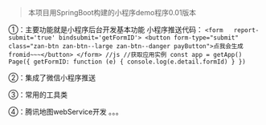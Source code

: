 > 本项目用SpringBoot构建的小程序demo程序0.01版本

①：主要功能就是小程序后台开发基本功能
    小程序推送代码：
    ```
    <form   report-submit='true' bindsubmit='getFormID'>
          <button form-type="submit" class="zan-btn zan-btn--large zan-btn--danger payButton">点我会生成fromid~~~</button>
    </form>
    //js
    //获取应用实例
    const app = getApp()
    Page({
      getFormID: function (e) {
        console.log(e.detail.formId)
      }
    })
     ```

②：集成了微信小程序推送

③：常用的工具类

④：腾讯地图webService开发
。。。

